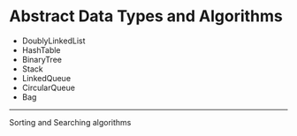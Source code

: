 # Abstract Data Types and Algorithms

* DoublyLinkedList
* HashTable
* BinaryTree
* Stack
* LinkedQueue
* CircularQueue
* Bag

***********************
Sorting and Searching algorithms
 
